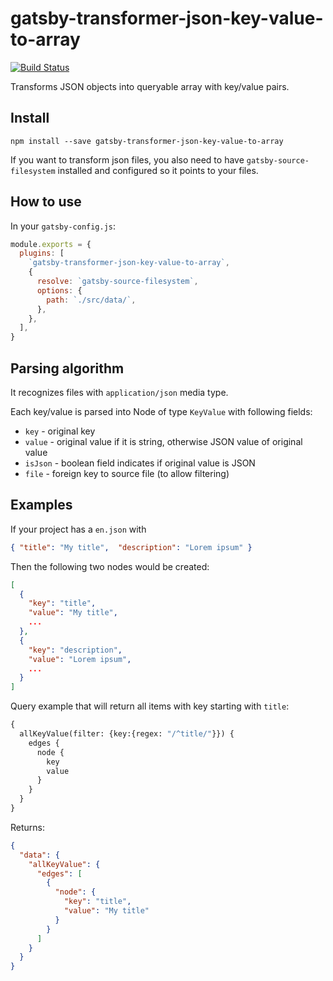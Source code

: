 # gatsby-transformer-json-key-value-to-array

[![Build Status](https://travis-ci.com/bmihelac/gatsby-transformer-json-key-value-to-array.svg?branch=master)](https://travis-ci.com/bmihelac/gatsby-transformer-json-key-value-to-array)

Transforms JSON objects into queryable array with key/value pairs.

## Install

`npm install --save gatsby-transformer-json-key-value-to-array`

If you want to transform json files, you also need to have `gatsby-source-filesystem` installed and configured so it
points to your files.

## How to use

In your `gatsby-config.js`:

```javascript
module.exports = {
  plugins: [
    `gatsby-transformer-json-key-value-to-array`,
    {
      resolve: `gatsby-source-filesystem`,
      options: {
        path: `./src/data/`,
      },
    },
  ],
}
```

## Parsing algorithm

It recognizes files with `application/json` media type.

Each key/value is parsed into Node of type `KeyValue` with following fields:

* `key` - original key
* `value` - original value if it is string, otherwise JSON value of original value
* `isJson` - boolean field indicates if original value is JSON
* `file` - foreign key to source file (to allow filtering)

## Examples

If your project has a `en.json` with

```json
{ "title": "My title",  "description": "Lorem ipsum" }
```

Then the following two nodes would be created:

```json
[
  {
    "key": "title",
    "value": "My title",
    ...
  },
  {
    "key": "description",
    "value": "Lorem ipsum",
    ...
  }
]
```

Query example that will return all items with key starting with `title`:

```graphql
{
  allKeyValue(filter: {key:{regex: "/^title/"}}) {
    edges {
      node {
        key
        value
      }
    }
  }
}
```

Returns:

```json
{
  "data": {
    "allKeyValue": {
      "edges": [
        {
          "node": {
            "key": "title",
            "value": "My title"
          }
        }
      ]
    }
  }
}
```

